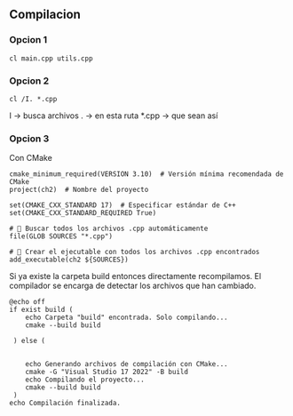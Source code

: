## Compilacion

### Opcion 1

```shell
cl main.cpp utils.cpp
```

### Opcion 2
```shell
cl /I. *.cpp
```

I -> busca archivos
. -> en esta ruta
*.cpp -> que sean así

### Opcion 3
Con CMake

```shell
cmake_minimum_required(VERSION 3.10)  # Versión mínima recomendada de CMake
project(ch2)  # Nombre del proyecto

set(CMAKE_CXX_STANDARD 17)  # Especificar estándar de C++
set(CMAKE_CXX_STANDARD_REQUIRED True)

# 🔹 Buscar todos los archivos .cpp automáticamente
file(GLOB SOURCES "*.cpp")

# 🔹 Crear el ejecutable con todos los archivos .cpp encontrados
add_executable(ch2 ${SOURCES})

```

Si ya existe la carpeta build entonces directamente recompilamos. El compilador se encarga de detectar los archivos que han cambiado.
```shell
@echo off
if exist build (
    echo Carpeta "build" encontrada. Solo compilando...
    cmake --build build

 ) else (


    echo Generando archivos de compilación con CMake...
    cmake -G "Visual Studio 17 2022" -B build
    echo Compilando el proyecto...
    cmake --build build
 )
echo Compilación finalizada.
```

